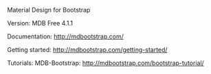 Material Design for Bootstrap

Version: MDB Free 4.1.1

Documentation:
http://mdbootstrap.com/

Getting started:
http://mdbootstrap.com/getting-started/

Tutorials:
MDB-Bootstrap: http://mdbootstrap.com/bootstrap-tutorial/